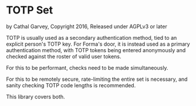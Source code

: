 # TOTP Set
by Cathal Garvey, Copyright 2016, Released under AGPLv3 or later

TOTP is usually used as a secondary authentication method, tied to an explicit
person's TOTP key. For Forma's door, it is instead used as a primary
authentication method, with TOTP tokens being entered anonymously and checked
against the roster of valid user tokens.

For this to be performant, checks need to be made simultaneously.

For this to be remotely secure, rate-limiting the entire set is necessary, and
sanity checking TOTP code lengths is recommended.

This library covers both.
